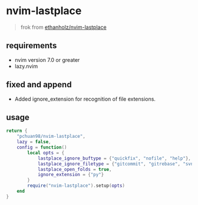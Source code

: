 # nvim-lastplace

> frok from [ethanholz/nvim-lastplace](https://github.com/ethanholz/nvim-lastplace)

## requirements

- nvim version 7.0 or greater
- lazy.nvim

## fixed and append

- Added ignore_extension for recognition of file extensions.

## usage

```lua
return { 
    "pchuan98/nvim-lastplace",
    lazy = false,
    config = function()
        local opts = {
            lastplace_ignore_buftype = {"quickfix", "nofile", "help"},
            lastplace_ignore_filetype = {"gitcommit", "gitrebase", "svn", "hgcommit"},
            lastplace_open_folds = true,
            ignore_extension = {"py"}
        }
        require("nvim-lastplace").setup(opts)
    end
}
```